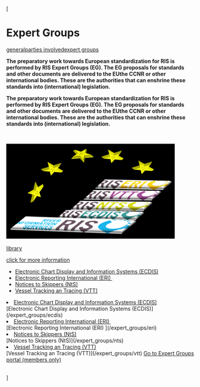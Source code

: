 [

# Expert Groups

<a href="/general" style="text-transform:lowercase;">General</a><a href="/general/parties_involved" style="text-transform:lowercase;">Parties involved</a><a href="/general/parties_involved/expert_groups" style="text-transform:lowercase;">Expert Groups</a>  
  


<strong>The preparatory work towards European standardization for RIS is performed by RIS Expert Groups (EG). The EG proposals for standards and other documents are delivered to the EUthe CCNR or other international bodies. These are the authorities that can enshrine these standards into (international) legislation.<br type="_moz"/></strong>

<strong>The preparatory work towards European standardization for RIS is performed by RIS Expert Groups (EG). The EG proposals for standards and other documents are delivered to the EUthe CCNR or other international bodies. These are the authorities that can enshrine these standards into (international) legislation.<br type="_moz"/></strong>

<br type="_moz"/>

![](/docs/Image/361/thumb_450x-_ecegsupport.png)  
  
[library](/library/expert_groups)  
  
[click for more information](/expert_groups/introduction)

*   [Electronic Chart Display and Information Systems (ECDIS)](/expert_groups/ecdis)
*   [Electronic Reporting International (ERI)&nbsp;](/expert_groups/eri)
*   [Notices to Skippers (NtS)](/expert_groups/nts)
*   [Vessel Tracking an Tracing (VTT)](/expert_groups/vtt)

<li><a href="/expert_groups/ecdis">Electronic Chart Display and Information Systems (ECDIS)</a></li>[Electronic Chart Display and Information Systems (ECDIS)](/expert_groups/ecdis)<li><a href="/expert_groups/eri">Electronic Reporting International (ERI)&nbsp;</a></li>[Electronic Reporting International (ERI)&nbsp;](/expert_groups/eri)<li><a href="/expert_groups/nts">Notices to Skippers (NtS)</a></li>[Notices to Skippers (NtS)](/expert_groups/nts)<li><a href="/expert_groups/vtt">Vessel Tracking an Tracing (VTT)</a></li>[Vessel Tracking an Tracing (VTT)](/expert_groups/vtt)  
<a href="http://eg.ris.eu/" target="_blank"> Go to Expert Groups portal (members only)</a>

<br type="_moz"/>

  


<br type="_moz"/>

  
]